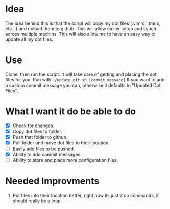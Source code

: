 # Idea
The idea behind this is that the script will copy my dot files
(.vimrc, .tmux, etc...) and upload them to github. This will allow easier setup and synch across multiple machins. This will also allow me to have an easy way to update all my dot files. 



# Use
Clone, then run the script. It will take care of getting and placing the dot files for you. 
Run with ```./update_git.sh [commit message]``` If you want to add a custom commit message you can, otherwise it defaults to "Updated Dot Files". 

# What I want it do be able to do
- [x] Check for changes.
- [x] Copy dot files to folder.
- [x] Push that folder to github.
- [x] Pull folder and move dot files to their location. 
- [ ] Easily add files to be pushed. 
- [x] Ability to add commit messages. 
- [ ] Ability to store and place more configuration files. 

# Needed Improvments
1. Put files into their location better, right now its just 2 cp commands, it should really be a loop. 
